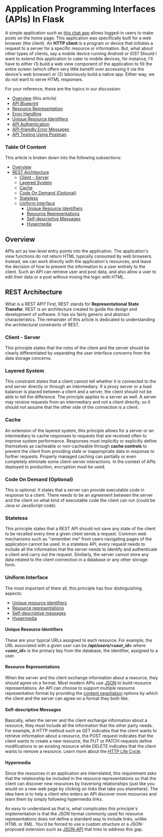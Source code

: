 # Application Programming Interfaces (APIs) In Flask

A simple application such as [this chat app](https://github.com/GitauHarrison/api_in_flask) allows logged-in users to make posts on the home page. This application was specifically built for a web browser (the client). An **HTTP client** is a program or device that initiates a request to a server for a specific resource or information. But, what about other types of clients, say a mobile device running Android or iOS? Should I want to extend this application to cater to mobile devices, for instance, I'll have to either (1) build a web view component of the application to fill the entire screen (which offers very little benefit over accessing it via the device's web browser) or (2) laboriously build a native app. Either way, we do not want to serve HTML responses.

For your reference, these are the topics in our discussion:

- [Overview](00_overview.md) (this article)
- [API Blueprint](01_api_blueprint.md)
- [Resource Representation](02_resource_representation.md)
- [Error Handling](03_error_handling.md)
- [Unique Resource Identifiers](04_unique_resource_identifiers.md)
- [API Authentication](05_api_authentication.md)
- [API-friendly Error Messages](06_api_friendly_error_messages.md)
- [API Testing Using Postman](07_api_testing_postman.md)

### Table Of Content

This article is broken down into the following subsections:

- [Overview](#overview)
- [REST Architecture](#rest-architecture)
    - [Client - Server](#client---server)
    - [Layered System](#layered-system)
    - [Cache](#cache)
    - [Code On Demand (Optional)](#code-on-demand-optional)
    - [Stateless](#stateless)
    - [Uniform Interface](#uniform-interface)
        - [Unique Resource Identifiers](#unique-resource-indentifiers)
        - [Resource Representations](#resource-representations)
        - [Self-descriptive Messages](#self-descriptive-messages)
        - [Hypermedia](#hypermedia)



## Overview

APIs act as low-level entry points into the application. The application's view functions do not return HTML typically consumed by web browsers. Instead, we can work directly with the application's resources, and leave the decision of how to present the information to a user entirely to the client. Such an API can retrieve user and post data, and also allow a user to edit their data or a post without mixing the logic with HTML.

## REST Architecture

What is a REST API? First, REST stands for **Representational State Transfer**. REST is an architecture created to guide the design and development of software. It has six fairly generic and abstract characteristics. The remainder of this article is dedicated to understanding the architectural constraints of REST.

### Client - Server

This principle states that the roles of the client and the server should be clearly differentiated by separating the user interface concerns from the data storage concerns.


### Layered System

This constraint states that a client cannot tell whether it is connected to the end server directly or through an intermediary. If a proxy server or a load balancer is placed between a client and a server, the client should not be able to tell the difference. The principle applies to a server as well. A server may receive requests from an intermediary and not a client directly, so it should not assume that the other side of the connection is a client.

### Cache

An extension of the layered system, this principle allows for a server or an intermediary to cache responses to requests that are received often to improve system performance. Responses must implicitly or explicitly define themselves as cacheable or non-cacheable through **cache controls** to prevent the client from providing stale or inappropriate data in response to further requests. Properly managed caching can partially or even completely eliminate some client-server interactions. In the context of APIs deployed to production, encryption must be used.

### Code On Demand (Optional)

This is optional. It states that a server can provide executable code in response to a client. There needs to be an agreement between the server and the client on what kind of executable code the client can run (could be Java or JavaScript code).

### Stateless

This principle states that a REST API  should not save any state of the client to be recalled every time a given client sends a request. Common web mechanisms such as "remember me" from users navigating pages of the application cannot be used. In a stateless API, every request needs to include all the information that the server needs to identify and authenticate a client and carry out the request. Similarly, the server cannot store any data related to the client connection in a database or any other storage form.

### Uniform Interface
The most important of them all, this principle has four distinguishing aspects:
- [Unique resource identifiers](#unique-resource-identifiers)
- [Resource representations](#resource-representations)
- [Self-descriptive messages](#self-descriptive-messages)
- [Hypermedia](#hypermedia)

#### Unique Resource Identifiers

These are your typical URLs assigned to each resource. For example, the URL associated with a given user can be **_/api/users/<user_id>_** where **_<user_id>_** is the primary key from the database, the identifier, assigned to a user.


#### Resource Representations

When the server and the client exchange information about a resource, they should agree on a format. Most modern APIs use [JSON](https://en.wikipedia.org/wiki/JSON) to build resource representations. An API can choose to support multiple resource representation format by providing the [content negotiation](https://developer.mozilla.org/en-US/docs/Web/HTTP/Content_negotiation) options by which the client and the server can agree on a format they both like.


#### Self-descriptive Messages

Basically, when the server and the client exchange information about a resource, they must include all the information that the other party needs. For example, A HTTP method such as GET indicates that the client wants to retrieve information about a resource, the POST request indicates that the client wants to create a new resource, the PUT or PATCH requests define modifications to an existing resource while DELETE indicates that the client wants to remove a resource. Learn more about the [HTTP Life Cycle](/http_life_cycle.md).


#### Hypermedia

Since the resources in an application are interrelated, this requirement asks that the relationship be included in the resource representations so that the client can discover new resources by traversing relationships (just like you would on a new web page by clicking on links that take you elsewhere). The idea here is to help a client who enters an API discover more resources and learn them by simply following hypermedia links. 

As easy to understand as that is, what complicates this principle's implementation is that the JSON format commonly used for resource representations does not define a standard way to include links, unlike HTML or XML. You'd be forced to use a custom structure or a JSON-proposed extension such as [JSON-API](https://jsonapi.org/) that tries to address this gap.
